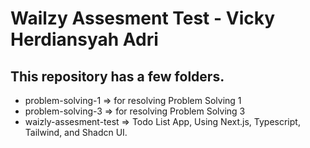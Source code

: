 # Wailzy Assesment Test - Vicky Herdiansyah Adri

## This repository has a few folders. 

- problem-solving-1 => for resolving Problem Solving 1
- problem-solving-3 => for resolving Problem Solving 3
- waizly-assesment-test => Todo List App, Using Next.js, Typescript, Tailwind, and Shadcn UI.